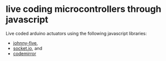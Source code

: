 # live coding microcontrollers through javascript
Live coded arduino actuators using the following javascript libraries:

* [johnny-five](http://johnny-five.io/), 
* [socket.io](https://socket.io/), and 
* [codemirror](https://codemirror.net/) 
